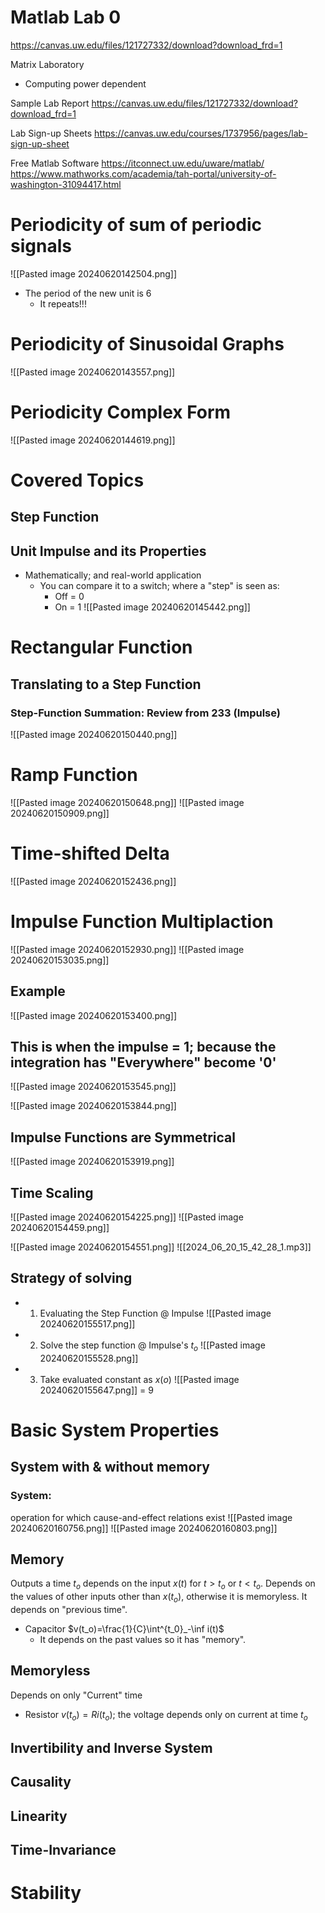 # Matlab Lab 0
https://canvas.uw.edu/files/121727332/download?download_frd=1

Matrix Laboratory
- Computing power dependent

Sample Lab Report
https://canvas.uw.edu/files/121727332/download?download_frd=1

Lab Sign-up Sheets
https://canvas.uw.edu/courses/1737956/pages/lab-sign-up-sheet

Free Matlab Software
https://itconnect.uw.edu/uware/matlab/
https://www.mathworks.com/academia/tah-portal/university-of-washington-31094417.html
# Periodicity of sum of periodic signals
![[Pasted image 20240620142504.png]]
- The period of the new unit is 6
	- It repeats!!!
# Periodicity of Sinusoidal Graphs
![[Pasted image 20240620143557.png]]
# Periodicity Complex Form
![[Pasted image 20240620144619.png]]

# Covered Topics
## Step Function
## Unit Impulse and its Properties
- Mathematically; and real-world application
	- You can compare it to a switch; where a "step" is seen as:
		- Off = 0
		- On = 1
![[Pasted image 20240620145442.png]]

# Rectangular Function
## Translating to a Step Function
### Step-Function Summation: Review from 233 (Impulse)
![[Pasted image 20240620150440.png]]

# Ramp Function
![[Pasted image 20240620150648.png]]
![[Pasted image 20240620150909.png]]
# Time-shifted Delta
![[Pasted image 20240620152436.png]]
# Impulse Function Multiplaction
![[Pasted image 20240620152930.png]]
![[Pasted image 20240620153035.png]]

## Example
![[Pasted image 20240620153400.png]]
## This is when the impulse = 1; because the integration has "Everywhere" become '0'
![[Pasted image 20240620153545.png]]

![[Pasted image 20240620153844.png]]
## Impulse Functions are Symmetrical
![[Pasted image 20240620153919.png]]
## Time Scaling
![[Pasted image 20240620154225.png]]
![[Pasted image 20240620154459.png]]

![[Pasted image 20240620154551.png]]
![[2024_06_20_15_42_28_1.mp3]]
## Strategy of solving
- 1) Evaluating the Step Function @ Impulse
![[Pasted image 20240620155517.png]]
- 2) Solve the step function @ Impulse's $t_o$
![[Pasted image 20240620155528.png]]
- 3) Take evaluated constant as $x(o)$
![[Pasted image 20240620155647.png]]
= 9

# Basic System Properties
## System with & without memory
### System:
operation for which cause-and-effect relations exist
![[Pasted image 20240620160756.png]]
![[Pasted image 20240620160803.png]]
## Memory
Outputs a time $t_o$ depends on the input $x(t)$ for $t>t_o$ or $t<t_o$. Depends on the values of other inputs other than $x(t_o)$, otherwise it is memoryless. It depends on "previous time".
- Capacitor $v(t_o)=\frac{1}{C}\int^{t_0}_-\inf i(t)$
	- It depends on the past values so it has "memory".
## Memoryless
Depends on only "Current" time
- Resistor $v(t_o)=Ri(t_o)$; the voltage depends only on current at time $t_o$
## Invertibility and Inverse System
## Causality
## Linearity
## Time-Invariance
# Stability
